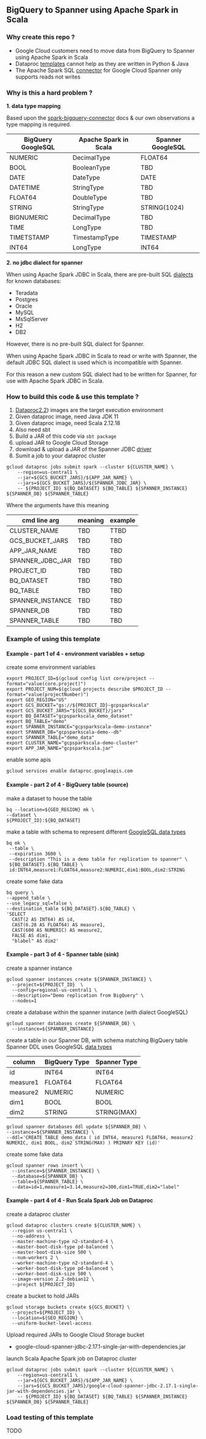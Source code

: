 ## BigQuery to Spanner using Apache Spark in Scala

### Why create this repo ? 

 * Google Cloud customers need to move data from BigQuery to Spanner using Apache Spark in Scala
 * Dataproc [templates](https://github.com/GoogleCloudPlatform/dataproc-templates) cannot help as they are written in Python & Java
 * The Apache Spark SQL [connector](https://github.com/GoogleCloudDataproc/spark-spanner-connector) for Google Cloud Spanner only supports reads not writes 

### Why is this a hard problem ? 

**1. data type mapping**

Based upon the [spark-bigquery-connector](https://github.com/GoogleCloudDataproc/spark-bigquery-connector?tab=readme-ov-file#data-types) docs & our own observations a type mapping is required.

| BigQuery GoogleSQL   | Apache Spark in Scala | Spanner GoogleSQL |
|----------|---------------|--------------|
| NUMERIC       | DecimalType         | FLOAT64        |
| BOOL | BooleanType       | TBD      |
 | DATE | DateType       | DATE      |
| DATETIME     | StringType          | TBD         |
| FLOAT64     | DoubleType        | TBD  |
| STRING     | StringType        | STRING(1024)  |
| BIGNUMERIC     | DecimalType        | TBD  |
| TIME     | LongType        | TBD  |
| TIMETSTAMP     | TimestampType        | TIMESTAMP  |
| INT64     | LongType        | INT64  |

**2. no jdbc dialect for spanner**

When using Apache Spark JDBC in Scala, there are pre-built SQL [dialects](https://github.com/apache/spark/tree/071feabbd4325504332679dfa620bc5ee4359370/sql/core/src/main/scala/org/apache/spark/sql/jdbc) for known databases:

* Teradata
* Postgres
* Oracle
* MySQL
* MsSqlServer
* H2
* DB2

However, there is no pre-built SQL dialect for Spanner.

When using Apache Spark JDBC in Scala to read or write with Spanner, the default JDBC SQL dialect is used which is incompatible with Spanner.

For this reason a new custom SQL dialect had to be written for Spanner, for use with Apache Spark JDBC in Scala.

### How to build this code & use this template ?

1. [Dataproc2.2](https://cloud.google.com/dataproc/docs/concepts/versioning/dataproc-release-2.2)) images are the target execution environment
2. Given dataproc image, need Java JDK 11 
3. Given dataproc image, need Scala 2.12.18
4. Also need sbt
5. Build a JAR of this code via ```sbt package```
6. upload JAR to Google Cloud Storage
7. download & upload a JAR of the Spanner JDBC [driver](https://cloud.google.com/spanner/docs/jdbc-drivers)
8. Sumit a job to your dataproc cluster

```shell
gcloud dataproc jobs submit spark --cluster ${CLUSTER_NAME} \
    --region=us-central1 \
    --jar=${GCS_BUCKET_JARS}/${APP_JAR_NAME} \
    --jars=${GCS_BUCKET_JARS}/${SPANNER_JDBC_JAR} \
    -- ${PROJECT_ID} ${BQ_DATASET} ${BQ_TABLE} ${SPANNER_INSTANCE} ${SPANNER_DB} ${SPANNER_TABLE}
```

Where the arguments have this meaning

| cmd line arg   | meaning | example |
|----------|---------------|--------------|
| CLUSTER_NAME | TBD       | TTBD      |
 | GCS_BUCKET_JARS | TBD       | TBD      |
| APP_JAR_NAME     | TBD          | TBD         |
| SPANNER_JDBC_JAR     | TBD          | TBD         |
| PROJECT_ID     | TBD        | TBD  |
| BQ_DATASET     | TBD        | TBD  |
| BQ_TABLE     | TBD        | TBD  |
| SPANNER_INSTANCE     | TBD        | TBD  |
| SPANNER_DB     | TBD        | TBD  |
| SPANNER_TABLE     | TBD        | TBD  |

### Example of using this template

#### Example - part 1 of 4 - environment variables + setup

create some environment variables
```shell
export PROJECT_ID=$(gcloud config list core/project --format="value(core.project)")
export PROJECT_NUM=$(gcloud projects describe $PROJECT_ID --format="value(projectNumber)")
export GEO_REGION="US"
export GCS_BUCKET="gs://${PROJECT_ID}-gcpsparkscala"
export GCS_BUCKET_JARS="${GCS_BUCKET}/jars"
export BQ_DATASET="gcpsparkscala_demo_dataset"
export BQ_TABLE="demo"
export SPANNER_INSTANCE="gcpsparkscala-demo-instance"
export SPANNER_DB="gcpsparkscala-demo--db"
export SPANNER_TABLE="demo_data"
export CLUSTER_NAME="gcpsparkscala-demo-cluster"
export APP_JAR_NAME="gcpsparkscala.jar"

```
enable some apis
```shell
gcloud services enable dataproc.googleapis.com
```

#### Example - part 2 of 4 - BigQuery table (source)

make a dataset to house the table

```shell
bq --location=${GEO_REGION} mk \
--dataset \
${PROJECT_ID}:${BQ_DATASET}

```
make a table with schema to represent different [GoogleSQL data types](https://cloud.google.com/bigquery/docs/schemas#standard_sql_data_types)

```shell
bq mk \
 --table \
 --expiration 3600 \
 --description "This is a demo table for replication to spanner" \
 ${BQ_DATASET}.${BQ_TABLE} \
 id:INT64,measure1:FLOAT64,measure2:NUMERIC,dim1:BOOL,dim2:STRING
```

create some fake data 

```shell
bq query \
--append_table \
--use_legacy_sql=false \
--destination_table ${BQ_DATASET}.${BQ_TABLE} \
'SELECT
  CAST(2 AS INT64) AS id,
  CAST(6.28 AS FLOAT64) AS measure1,
  CAST(600 AS NUMERIC) AS measure2,
  FALSE AS dim1,
  "blabel" AS dim2'
```

#### Example - part 3 of 4 - Spanner table (sink)

create a spanner instance

```shell
gcloud spanner instances create ${SPANNER_INSTANCE} \
  --project=${PROJECT_ID}  \
  --config=regional-us-central1 \
  --description="Demo replication from BigQuery" \
  --nodes=1
```

create a database within the spanner instance (with dialect GoogleSQL)

```shell
gcloud spanner databases create ${SPANNER_DB} \
  --instance=${SPANNER_INSTANCE}
```

create a table in our Spanner DB, with schema matching BigQuery table
Spanner DDL uses GoogleSQL [data types](https://cloud.google.com/spanner/docs/reference/standard-sql/data-definition-language#data_types)


| column   | BigQuery Type | Spanner Type |
|----------|---------------|--------------|
| id       | INT64         | INT64        |
| measure1 | FLOAT64       | FLOAT64      |
 | measure2 | NUMERIC       | NUMERIC      |
| dim1     | BOOL          | BOOL         |
| dim2     | STRING        | STRING(MAX)  |


```shell
gcloud spanner databases ddl update ${SPANNER_DB} \
--instance=${SPANNER_INSTANCE} \
--ddl='CREATE TABLE demo_data ( id INT64, measure1 FLOAT64, measure2 NUMERIC, dim1 BOOL, dim2 STRING(MAX) ) PRIMARY KEY (id)'
```

create some fake data 

```shell
gcloud spanner rows insert \
  --instance=${SPANNER_INSTANCE} \
  --database=${SPANNER_DB} \
  --table=${SPANNER_TABLE} \
  --data=id=1,measure1=3.14,measure2=300,dim1=TRUE,dim2="label"
```

#### Example - part 4 of 4 - Run Scala Spark Job on Dataproc

create a dataproc cluster

```shell
gcloud dataproc clusters create ${CLUSTER_NAME} \
  --region us-central1 \
  --no-address \
  --master-machine-type n2-standard-4 \
  --master-boot-disk-type pd-balanced \
  --master-boot-disk-size 500 \
  --num-workers 2 \
  --worker-machine-type n2-standard-4 \
  --worker-boot-disk-type pd-balanced \
  --worker-boot-disk-size 500 \
  --image-version 2.2-debian12 \
  --project ${PROJECT_ID}
```

create a bucket to hold JARs
```shell
gcloud storage buckets create ${GCS_BUCKET} \
  --project=${PROJECT_ID} \
  --location=${GEO_REGION} \
  --uniform-bucket-level-access
```

Upload required JARs to Google Cloud Storage bucket

 * google-cloud-spanner-jdbc-2.17.1-single-jar-with-dependencies.jar

launch Scala Apache Spark job on Dataproc cluster

```shell
gcloud dataproc jobs submit spark --cluster ${CLUSTER_NAME} \
    --region=us-central1 \
    --jar=${GCS_BUCKET_JARS}/${APP_JAR_NAME} \
    --jars=${GCS_BUCKET_JARS}/google-cloud-spanner-jdbc-2.17.1-single-jar-with-dependencies.jar \
    -- ${PROJECT_ID} ${BQ_DATASET} ${BQ_TABLE} ${SPANNER_INSTANCE} ${SPANNER_DB} ${SPANNER_TABLE}
```

### Load testing of this template

TODO

